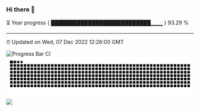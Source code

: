 ### Hi there 👋

⏳ Year progress { ███████████████████████████▁▁▁ } 93.29 %

---

⏰ Updated on Wed, 07 Dec 2022 12:26:00 GMT

![Progress Bar CI](https://github.com/liununu/liununu/workflows/Progress%20Bar%20CI/badge.svg)![](https://raw.githubusercontent.com/L1cardo/L1cardo/main/assets/github-contribution-grid-snake.svg)![](https://raw.githubusercontent.com/seesaws/seesaws/main/assets/github-contribution-grid-snake.svg)
